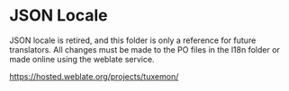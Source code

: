JSON Locale
===========

JSON locale is retired, and this folder is only a reference for future translators.  All changes 
must be made to the PO files in the l18n folder or made online using the weblate service.

https://hosted.weblate.org/projects/tuxemon/
